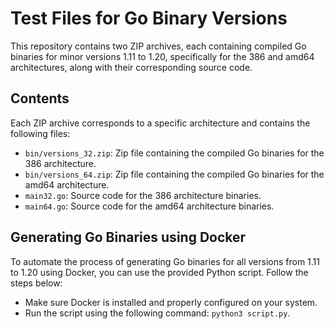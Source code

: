 # Test Files for Go Binary Versions

This repository contains two ZIP archives, each containing compiled Go binaries for minor versions 1.11 to 1.20, specifically for the 386 and amd64 architectures, along with their corresponding source code.

## Contents

Each ZIP archive corresponds to a specific architecture and contains the following files:

- `bin/versions_32.zip`: Zip file containing the compiled Go binaries for the 386 architecture.
- `bin/versions_64.zip`: Zip file containing the compiled Go binaries for the amd64 architecture.
- `main32.go`: Source code for the 386 architecture binaries.
- `main64.go`: Source code for the amd64 architecture binaries.

## Generating Go Binaries using Docker

To automate the process of generating Go binaries for all versions from 1.11 to 1.20 using Docker, you can use the provided Python script. Follow the steps below:

- Make sure Docker is installed and properly configured on your system.
- Run the script using the following command: `python3 script.py`.
